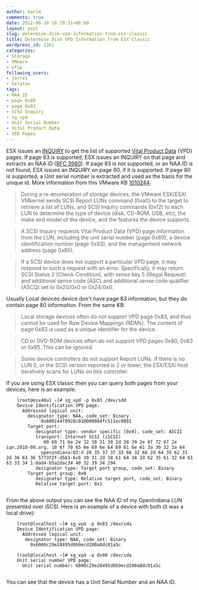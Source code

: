```yaml
---
author: karim
comments: true
date: 2012-08-18 16:29:51+00:00
layout: post
slug: determine-disk-vpd-information-from-esx-classic
title: Determine Disk VPD Information from ESX Classic
wordpress_id: 2362
categories:
- Storage
- VMware
- vTip
following_users:
- jarret
- kelatov
tags:
- NAA_ID
- page 0x80
- page 0x83
- SCSI Inquiry
- sg_vpd
- Unit Serial Number
- Vital Product Data
- VPD Pages
---
```


ESX issues an [INQUIRY](http://virtuallyhyper.com/wp-content/uploads/2014/01/spc3r23.pdf) to get the list of supported [Vital Product Data](http://en.wikipedia.org/wiki/Vital_Product_Data) (VPD) pages. If page 83 is supported, ESX issues an INQUIRY on that page and extracts an NAA ID ([RFC 3980](http://tools.ietf.org/html/rfc3980#section-5.4)). If page 83 is not supported, or an NAA ID is not found, ESX issues an INQUIRY on page 80, if it is supported. If page 80 is supported, a Unit serial number is extracted and used as the basis for the unique id. More information from this VMware KB [1010244](http://kb.vmware.com/kb/1010244):





> 
  
> 
> During a re-enumeration of storage devices, the VMware ESX/ESXi VMkernel sends SCSI Report LUNs command (0xa0) to the target to retrieve a list of LUNs, and SCSI Inquiry commands (0x12) to each LUN to determine the type of device (disk, CD-ROM, USB, etc), the make and model of the device, and the features the device supports.
> 
> 
  
  
> 
> A SCSI Inquiry requests Vital Product Data (VPD) page information from the LUN, including the unit serial number (page 0x80), a device identification number (page 0x83), and the management network address (page 0x85).
> 
> 
  
  
> 
> If a SCSI device does not support a particular VPD page, it may respond to such a request with an error. Specifically, it may return SCSI Status 2 (Check Condition), with sense key 5 (Illegal Request) and additional sense code (ASC) and additional sense code qualifier (ASCQ) set to 0x20/0x0 or 0x24/0x0.
> 
> 






Usually Local devices device don't have page 83 information, but they do contain page 80 information. From the same KB:





> 
  
> 
> Local storage devices often do not support VPD page 0x83, and thus cannot be used for Raw Device Mappings (RDMs). The content of page 0x83 is used as a unique identifier for the device.
> 
> 
  
  
> 
> CD or DVD-ROM devices often do not support VPD pages 0x80, 0x83 or 0x85. This can be ignored.
> 
> 
  
  
> 
> Some device controllers do not support Report LUNs. If there is no LUN 0, or the SCSI version reported is 2 or lower, the ESX/ESXi host iteratively scans for LUNs on this controller.
> 
> 






If you are using ESX classic then you can query both pages from your devices, here is an example:




    

```
    [root@esx40u1 ~]# sg_vpd -p 0x83 /dev/sdd 
    Device Identification VPD page: 
      Addressed logical unit: 
        designator type: NAA, code_set: Binary 
             0x600144f0928c010000004fc511ec0001 
        Target port: 
           designator type: vendor specific [0x0], code_set: ASCII 
           transport: Internet SCSI (iSCSI) 
              00 69 71 6e 2e 32 30 31 30 2d 30 39 2e 6f 72 67 2e iqn.2010-09.org. 10 6f 70 65 6e 69 6e 64 69 61 6e 61 3a 30 32 3a 64 
             openindiana:02:d 20 35 37 37 33 66 32 66 2d 64 35 62 31 2d 36 63 36 5773f2f-d5b1-6c6 30 31 2d 38 61 64 34 2d 62 35 61 32 64 61 63 33 34 1-8ad4-b5a2dac34 40 32 39 34 294 
           designator type: Target port group, code_set: Binary 
        Target port group: 0x0 
           designator type: Relative target port, code_set: Binary 
           Relative target port: 0x1
    
```






From the above output you can see the NAA ID of my OpenIndiana LUN presented over iSCSI. Here is an example of a device with both (it was a local drive):




    

```
    [root@localhost ~]# sg_vpd -p 0x83 /dev/sda 
    Device Identification VPD page: 
      Addressed logical unit: 
       designator type: NAA, code_set: Binary 
         0x6000c29e28495d0b9ecd280a8dc01a5c 
    
    [root@localhost ~]# sg_vpd -p 0x80 /dev/sda 
    Unit serial number VPD page: 
      Unit serial number: 6000c29e28495d0b9ecd280a8dc01a5c
    
```






You can see that the device has a Unit Serial Number and an NAA ID.



